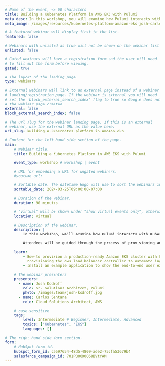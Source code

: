 ```yaml
---
# Name of the event, <= 60 characters
title: Building a Kubernetes Platform in AWS EKS with Pulumi
meta_desc: In this workshop, you will examine how Pulumi interacts with Kubernetes, and build real-world examples of managing Amazon EKS clusters.
meta_image: /images/resources/kubernetes-platform-amazon-eks-josh-carlos.png

# A featured webinar will display first in the list.
featured: false

# Webinars with unlisted as true will not be shown on the webinar list
unlisted: false

# Gated webinars will have a registration form and the user will need
# to fill out the form before viewing.
gated: true

# The layout of the landing page.
type: webinars

# External webinars will link to an external page instead of a webinar
# landing/registration page. If the webinar is external you will need
# set the 'block_external_search_index' flag to true so Google does not index
# the webinar page created.
external: false
block_external_search_index: false

# The url slug for the webinar landing page. If this is an external
# webinar, use the external URL as the value here.
url_slug: building-a-kubernetes-platform-in-amazon-eks

# Content for the left hand side section of the page.
main:
    # Webinar title.
    title: Building a Kubernetes Platform in AWS EKS with Pulumi

    event_type: workshop # workshop | event

    # URL for embedding a URL for ungated webinars.
    #youtube_url:

    # Sortable date. The datetime Hugo will use to sort the webinars in date order.
    sortable_date: 2024-03-25T09:00:00-07:00

    # Duration of the webinar.
    duration: 90 minutes

    # "virtual" will be shown under "show virtual events only", otherwise shown as City, State (seattle, wa)
    location: virtual

    # Description of the webinar.
    description: |
        In this workshop, we’ll examine how Pulumi interacts with Kubernetes, and show real-world examples of managing Amazon EKS clusters. We’ll focus on building a user-friendly Kubernetes platform, installing software that makes Kubernetes easy to use for application developers.

        Attendees will be guided through the process of provisioning an Amazon EKS cluster and installing platform friendly software such as cert-manager and external-dns.

    learn:
        - How-to provision a production-ready Amazon EKS cluster with key features enabled using Pulumi
        - Provisioning the aws-load-balancer-controller to automate ingress creation
        - Install an example application to show the end-to-end user experience for users.

    # The webinar presenters
    presenters:
      - name: Josh Kodroff
        role: Sr. Solutions Architect, Pulumi
        photo: /images/team/josh-kodroff.jpg
      - name: Carlos Santana
        role: Cloud Solutions Architect, AWS

    # case-sensitive
    tags:
        level: Intermediate # Beginner, Intermediate, Advanced
        topics: ["Kubernetes", "EKS"]
        languages: []

# The right hand side form section.
form:
    # HubSpot form id.
    hubspot_form_id: ca697654-48d5-4809-ade2-757fa53679b4
    salesforce_campaign_id: 701PQ0000068BVtYAM
---
```

